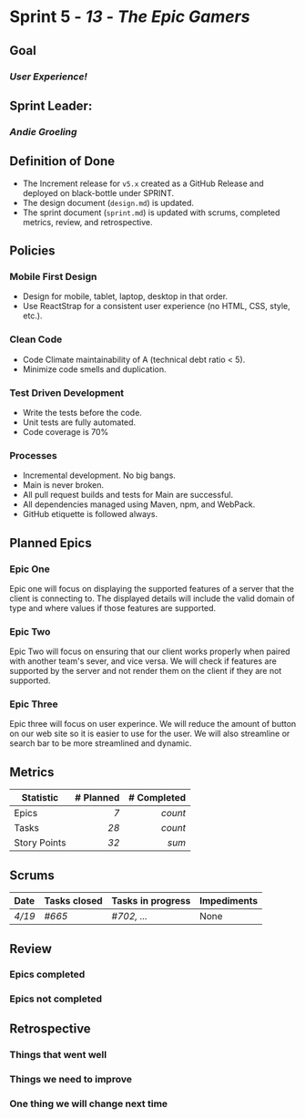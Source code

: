 # Sprint 5 - *13* - *The Epic Gamers*

## Goal
### *User Experience!*

## Sprint Leader: 
### *Andie Groeling*

## Definition of Done

* The Increment release for `v5.x` created as a GitHub Release and deployed on black-bottle under SPRINT.
* The design document (`design.md`) is updated.
* The sprint document (`sprint.md`) is updated with scrums, completed metrics, review, and retrospective.

## Policies

### Mobile First Design
* Design for mobile, tablet, laptop, desktop in that order.
* Use ReactStrap for a consistent user experience (no HTML, CSS, style, etc.).

### Clean Code
* Code Climate maintainability of A (technical debt ratio < 5).
* Minimize code smells and duplication.

### Test Driven Development
* Write the tests before the code.
* Unit tests are fully automated.
* Code coverage is 70%

### Processes
* Incremental development.  No big bangs.
* Main is never broken. 
* All pull request builds and tests for Main are successful.
* All dependencies managed using Maven, npm, and WebPack.
* GitHub etiquette is followed always.


## Planned Epics

### Epic One 
Epic one will focus on displaying the supported features of a server that the client is connecting to. The displayed details will include the valid domain of type and where values if those features are supported.

### Epic Two
Epic Two will focus on ensuring that our client works properly when paired with another team's sever, and vice versa. We will check if features are supported by the server and not render them on the client if they are not supported. 

### Epic Three
Epic three will focus on user experince. We will reduce the amount of button on our web site so it is easier to use for the user. We will also streamline or search bar to be more streamlined and dynamic.

## Metrics

| Statistic | # Planned | # Completed |
| --- | ---: | ---: |
| Epics | *7* | *count* |
| Tasks |  *28*   | *count* | 
| Story Points |  *32*  | *sum* | 


## Scrums

| Date | Tasks closed  | Tasks in progress | Impediments |
| :--- | :--- | :--- | :--- |
| *4/19* | *#665* | *#702, ...* | None | 


## Review

### Epics completed  

### Epics not completed 

## Retrospective

### Things that went well

### Things we need to improve

### One thing we will change next time
